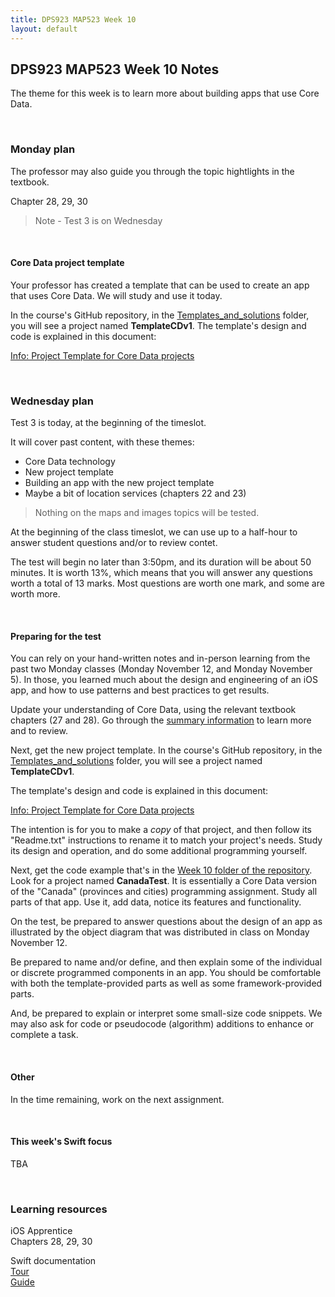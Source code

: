 ```yaml
---
title: DPS923 MAP523 Week 10
layout: default
---
```


## DPS923 MAP523 Week 10 Notes

The theme for this week is to learn more about building apps that use Core Data. 

<br>

### Monday plan

The professor may also guide you through the topic hightlights in the textbook. 

Chapter 28, 29, 30

> Note - Test 3 is on Wednesday 

<br>

#### Core Data project template

Your professor has created a template that can be used to create an app that uses Core Data. We will study and use it today.

In the course's GitHub repository, in the [Templates_and_solutions](https://github.com/dps923/fall2018/tree/master/Templates_and_solutions) folder, 
you will see a project named **TemplateCDv1**. The template's design and code is explained in this document:

[Info: Project Template for Core Data projects](/topics/info-project-template-core-data)


<br>

### Wednesday plan

Test 3 is today, at the beginning of the timeslot.

It will cover past content, with these themes:
* Core Data technology 
* New project template
* Building an app with the new project template
* Maybe a bit of location services (chapters 22 and 23)

> Nothing on the maps and images topics will be tested.

At the beginning of the class timeslot, we can use up to a half-hour to answer student questions and/or to review contet. 

The test will begin no later than 3:50pm, and its duration will be about 50 minutes. It is worth 13%, which means that you will answer any questions worth a total of 13 marks. Most questions are worth one mark, and some are worth more.

<br>

#### Preparing for the test 

You can rely on your hand-written notes and in-person learning from the past two Monday classes (Monday November 12, and Monday November 5). In those, you learned much about the design and engineering of an iOS app, and how to use patterns and best practices to get results. 

Update your understanding of Core Data, using the relevant textbook chapters (27 and 28). Go through the [summary information](/topics/info-core-data-intro) to learn more and to review. 

Next, get the new project template. In the course's GitHub repository, in the [Templates_and_solutions](https://github.com/dps923/fall2018/tree/master/Templates_and_solutions) folder, 
you will see a project named **TemplateCDv1**. 

The template's design and code is explained in this document:

[Info: Project Template for Core Data projects](/topics/info-project-template-core-data)

The intention is for you to make a *copy* of that project, and then follow its "Readme.txt" instructions to rename it to match your project's needs. Study its design and operation, and do some additional programming yourself. 

Next, get the code example that's in the [Week 10 folder of the repository](https://github.com/dps923/fall2018/tree/master/Week10). Look for a project named **CanadaTest**. It is essentially a Core Data version of the "Canada" (provinces and cities) programming assignment. Study all parts of that app. Use it, add data, notice its features and functionality. 

On the test, be prepared to answer questions about the design of an app as illustrated by the object diagram that was distributed in class on Monday November 12. 

Be prepared to name and/or define, and then explain some of the individual or discrete programmed components in an app. You should be comfortable with both the template-provided parts as well as some framework-provided parts. 

And, be prepared to explain or interpret some small-size code snippets. We may also ask for code or pseudocode (algorithm) additions to enhance or complete a task. 

<br>

#### Other

In the time remaining, work on the next assignment.

<br>

#### This week's Swift focus

TBA

<br>

### Learning resources

iOS Apprentice  
Chapters 28, 29, 30

Swift documentation  
[Tour](https://docs.swift.org/swift-book/GuidedTour/GuidedTour.html)  
[Guide](https://docs.swift.org/swift-book/LanguageGuide/TheBasics.html)

<br>
